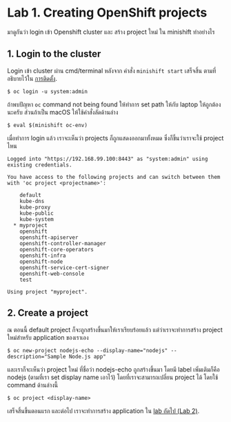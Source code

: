 # Lab 1. Creating OpenShift projects

มาดูกันว่า login เข้า Openshift cluster และ สร้าง project ใหม่ ใน minishift ทำอย่างไร

## 1. Login to the cluster

Login เข้า cluster ผ่าน cmd/terminal หลังจาก คำสั่ง `minishift start` เสร็จสิ้น ตามที่อธิบายไว้ใน [การติดตั้ง](../README-th.md).

```
$ oc login -u system:admin
```

ถ้าพบปัญหา `oc` command not being found ให้ทำการ set path ให้กับ laptop ให้ถูกต้องนะครับ ส่วนถ้าเป็น macOS ให้ใช้คำสั่งลัดด้านล่าง

```
$ eval $(minishift oc-env)
```

เมื่อทำการ login แล้ว เราจะเห็นว่า projects ก็ถูกแสดงออกมาทั้งหมด ซึ่งก็ขึ้นว่าเราจะใช้ project ไหน

```
Logged into "https://192.168.99.100:8443" as "system:admin" using existing credentials.

You have access to the following projects and can switch between them with 'oc project <projectname>':

    default
    kube-dns
    kube-proxy
    kube-public
    kube-system
  * myproject
    openshift
    openshift-apiserver
    openshift-controller-manager
    openshift-core-operators
    openshift-infra
    openshift-node
    openshift-service-cert-signer
    openshift-web-console
    test

Using project "myproject".
```

## 2. Create a project

ณ ตอนนี้ default project ก็จะถูกสร้างขึ้นมาให้เราเรียบร้อยแล้ว แต่ว่าเราจะทำการสร้าง project ใหม่สำหรับ application ของเราเอง

```
$ oc new-project nodejs-echo --display-name="nodejs" --description="Sample Node.js app"
```

และเราก็จะเห็นว่า project ใหม่ ที่ชื่อว่า nodejs-echo ถูกสร้างขึ้นมา โดยมี label เพิ่มเติมก็คือ nodejs (ตามที่เรา set display name เอาไว้) โดยที่เราจะสามารถเปลี่ยน project ได้ โดยใช้ command ด้านล่างนี้

```
$ oc project <display-name>
```

เสร็จสิ้นขึ้นตอนแรก และต่อไป เราจะทำการสร้าง application ใน [ lab ถัดไป (Lab 2)](../Lab2/README-th.md).
